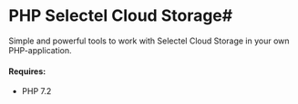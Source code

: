 # PHP Selectel Cloud Storage#

Simple and powerful tools to work with Selectel Cloud Storage in your own PHP-application.

#### Requires: ####
* PHP 7.2
